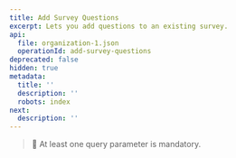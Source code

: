 ```yaml
---
title: Add Survey Questions
excerpt: Lets you add questions to an existing survey.
api:
  file: organization-1.json
  operationId: add-survey-questions
deprecated: false
hidden: true
metadata:
  title: ''
  description: ''
  robots: index
next:
  description: ''
---
```

> 📘 At least one query parameter is mandatory.
